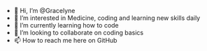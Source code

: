- 👋 Hi, I’m @Gracelyne
- 👀 I’m interested in Medicine, coding and learning new skills daily
- 🌱 I’m currently learning how to code
- 💞️ I’m looking to collaborate on coding basics
- 📫 How to reach me here on GitHub

<!---
Gracelyne/Gracelyne is a ✨ special ✨ repository because its `README.md` (this file) appears on your GitHub profile.
You can click the Preview link to take a look at your changes.
--->

